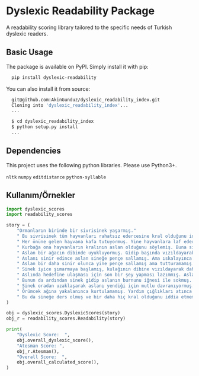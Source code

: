 # Dyslexic Readability Package

A readability scoring library tailored to the specific needs of Turkish dyslexic readers.

## Basic Usage

The package is available on PyPI. Simply install it with pip:

```bash
  pip install dyslexic-readability
```

You can also install it from source:

```bash
  git@github.com:AkinGunduz/dyslexic_readability_index.git
  Cloning into 'dyslexic_readability_index'...
  ...

  $ cd dyslexic_readability_index
  $ python setup.py install
  ...
```

## Dependencies

This project uses the following python libraries. Please use Python3+.

`nltk`
`numpy`
`editdistance`
`python-syllable`

## Kullanım/Örnekler

```python
import dyslexic_scores
import readability_scores

story = (
    "Ormanların birinde bir sivrisinek yaşarmış."
    " Bu sivrisinek tüm hayvanları rahatsız edercesine kral olduğunu iddia ediyormuş."
    " Her önüne gelen hayvana kafa tutuyormuş. Yine hayvanlara laf ederken sıra kurbağaya gelmiş."
    " Kurbağa ona hayvanların kralının aslan olduğunu söylemiş. Buna sinirlenen sinek aslanın yanına gitmiş."
    " Aslan bir ağacın dibinde uyukluyormuş. Gidip başında vızıldayarak kral olduğunu iddia etmiş."
    " Aslanı sinir edince aslan sineğe pençe sallamış. Ama ıskalayınca sinek daha da uğraşmaya başlamış."
    " Aslan bir daha sinir olunca yine pençe sallamış ama tutturamamış."
    " Sinek iyice şımarmaya başlamış, kulağının dibine vızıldayarak daha da sinir bozmaya çalışıyormuş."
    " Aslında hedefine ulaşması için son bir şey yapması lazımmış. Aslana zarar vererek üstünlüğünü kanıtlayacağını düşünüyormuş."
    " Bunun da ardından sinek gidip aslanın burnunu iğnesi ile sokmuş. Aslan ise öfkelenerek kükremiş."
    " Sinek oradan uzaklaşarak aslanı yendiği için mutlu davranıyormuş. Örümcek ağına yakalanana kadar sürecekmiş bu mutluluğu."
    " Örümcek ağına yakalanınca kurtulamamış. Yardım çığlıkları atınca aslan gelip onu kurtarmış."
    " Bu da sineğe ders olmuş ve bir daha hiç kral olduğunu iddia etmemiş."
)

obj = dyslexic_scores.DyslexicScores(story)
obj_r = readability_scores.Readability(story)

print(
    "Dyslexic Score:  ",
    obj.overall_dyslexic_score(),
    "Atesman Score: ",
    obj_r.Atesman(),
    "Overall Score:  ",
    obj.overall_calculated_score(),
)
```